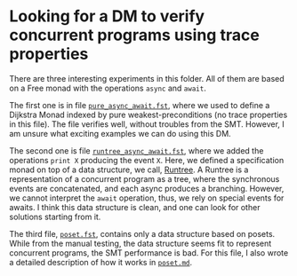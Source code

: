 # Looking for a DM to verify concurrent programs using trace properties

There are three interesting experiments in this folder. All of them are based on a Free monad with the operations `async` and `await`.

The first one is in file [`pure_async_await.fst`](pure_async_await.fst), where we used to define a Dijkstra Monad indexed by pure weakest-preconditions (no trace properties in this file). The file verifies well, without troubles from the SMT. However, I am unsure what exciting examples we can do using this DM.

The second one is file [`runtree_async_await.fst`](runtree_async_await.fst), where we added the operations `print X` producing the event `X`. Here, we defined a specification monad on top of a data structure, we call, [Runtree](`runtree.fst`). A Runtree is a representation of a concurrent program as a tree, where the synchronous events are concatenated, and each async produces a branching. However, we cannot interpret the `await` operation, thus, we rely on special events for awaits. I think this data structure is clean, and one can look for other solutions starting from it.

The third file, [`poset.fst`](poset.fst), contains only a data structure based on posets. While from the manual testing, the data structure seems fit to represent concurrent programs, the SMT performance is bad. For this file, I also wrote a detailed description of how it works in [`poset.md`](poset.md).